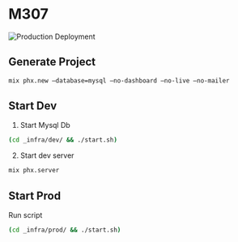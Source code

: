# M307

![Production Deployment](https://github.com/3n3a-school/m307/actions/workflows/deploy.yml/badge.svg)


## Generate Project

```sh
mix phx.new —database=mysql —no-dashboard —no-live —no-mailer
```

## Start Dev

1. Start Mysql Db 

```sh
(cd _infra/dev/ && ./start.sh)
```

2. Start dev server

```sh
mix phx.server
```

## Start Prod

Run script

```sh
(cd _infra/prod/ && ./start.sh)
```

